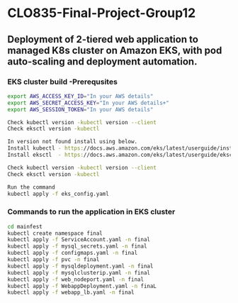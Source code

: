 # CLO835-Final-Project-Group12
## Deployment of 2-tiered web application to managed K8s cluster on Amazon EKS, with pod auto-scaling and deployment automation.

### EKS cluster build -Prerequsites
```bash
export AWS_ACCESS_KEY_ID="In your AWS details"
export AWS_SECRET_ACCESS_KEY="In your AWS details+"
export AWS_SESSION_TOKEN="In your AWS details"

Check kubectl version -kubectl version --client
Check eksctl version -kubectl

In version not found install using below.
Install kubectl - https://docs.aws.amazon.com/eks/latest/userguide/install-kubectl.html
Install eksctl  - https://docs.aws.amazon.com/eks/latest/userguide/eksctl.html

Check kubectl version -kubectl version --client
Check eksctl version -kubectl

Run the command
kubectl apply -f eks_config.yaml
```
### Commands to run the application in EKS cluster
```bash
cd mainfest
kubectl create namespace final
kubectl apply -f ServiceAccount.yaml -n final
kubectl apply -f mysql_secrets.yaml -n final
kubectl apply -f configmaps.yaml -n final
kubectl apply -f pvc -n final
kubectl apply -f mysqldeployment.yaml -n final
kubectl apply -f mysqlclusterip.yaml -n final
kubectl apply -f web_nodeport.yaml -n final
kubectl apply -f WebappDeployment.yaml -n finaL
kubectl apply -f webapp_lb.yaml -n final
